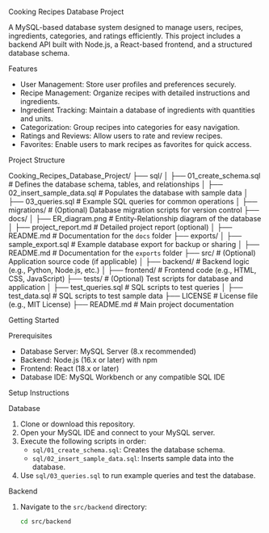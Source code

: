  Cooking Recipes Database Project

A MySQL-based database system designed to manage users, recipes, ingredients, categories, and ratings efficiently. This project includes a backend API built with Node.js, a React-based frontend, and a structured database schema.

 Features

- User Management: Store user profiles and preferences securely.
- Recipe Management: Organize recipes with detailed instructions and ingredients.
- Ingredient Tracking: Maintain a database of ingredients with quantities and units.
- Categorization: Group recipes into categories for easy navigation.
- Ratings and Reviews: Allow users to rate and review recipes.
- Favorites: Enable users to mark recipes as favorites for quick access.

 Project Structure

Cooking_Recipes_Database_Project/
├── sql/
│   ├── 01_create_schema.sql          # Defines the database schema, tables, and relationships
│   ├── 02_insert_sample_data.sql     # Populates the database with sample data
│   ├── 03_queries.sql                # Example SQL queries for common operations
│   ├── migrations/                   # (Optional) Database migration scripts for version control
├── docs/
│   ├── ER_diagram.png                # Entity-Relationship diagram of the database
│   ├── project_report.md             # Detailed project report (optional)
│   ├── README.md                     # Documentation for the `docs` folder
├── exports/
│   ├── sample_export.sql             # Example database export for backup or sharing
│   ├── README.md                     # Documentation for the `exports` folder
├── src/                              # (Optional) Application source code (if applicable)
│   ├── backend/                      # Backend logic (e.g., Python, Node.js, etc.)
│   ├── frontend/                     # Frontend code (e.g., HTML, CSS, JavaScript)
├── tests/                            # (Optional) Test scripts for database and application
│   ├── test_queries.sql              # SQL scripts to test queries
│   ├── test_data.sql                 # SQL scripts to test sample data
├── LICENSE                           # License file (e.g., MIT License)
├── README.md                         # Main project documentation

 Getting Started

 Prerequisites

- Database Server: MySQL Server (8.x recommended)
- Backend: Node.js (16.x or later) with npm
- Frontend: React (18.x or later)
- Database IDE: MySQL Workbench or any compatible SQL IDE

 Setup Instructions

 Database
1. Clone or download this repository.
2. Open your MySQL IDE and connect to your MySQL server.
3. Execute the following scripts in order:
   - `sql/01_create_schema.sql`: Creates the database schema.
   - `sql/02_insert_sample_data.sql`: Inserts sample data into the database.
4. Use `sql/03_queries.sql` to run example queries and test the database.

 Backend
1. Navigate to the `src/backend` directory:
   ```bash
   cd src/backend
